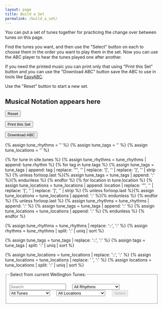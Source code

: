 ```yaml
---
layout: page
title: Build a Set
permalink: /build_a_set/
---
```

You can put a set of tunes together for practicing the change over between tunes
on this page.

Find the tunes you want, and then use the "Select" button on each to choose them
in the order you want to play them in the set. Now you can use the ABC player to
hear the tunes played one after another.

If you need the printed music you can print only that using "Print this Set"
button and you can use the "Download ABC" button save the ABC to use in tools
like <a href="https://sourceforge.net/projects/easyabc/">EasyABC</a>.

Use the "Reset" button to start a new set.

<!-- Draw the dots -->
<div class="output">
	<div id="paper0" class="paper" ><h2>Musical Notation appears here</h2></div>
</div>

<!-- Area to store ABC -->
<textarea id="ABCraw" style="display:none;"></textarea>

<!-- Area to store unrolled ABC -->
<textarea id="ABCprocessed" style="display:none;"></textarea>

<!-- Area to store filename for download -->
<textarea id="filename" style="display:none;"></textarea>

<!-- Controls for ABC player -->
<div id="ABCplayer" class="abcplayer_tunepage"></div>

<!-- Allow the user to save their ABC-->
<form>
<p>
<span title="Clear the music notation to start a new set">
    <input value='Reset' type='button' class="loopButton" onclick='Reset()' />
</span>
</p>
<p>
<span title="When you're happy with your selection you can print your set using this button.
Please think of the trees!">
   <input class="button" type="button" class="loopButton" onclick="printDiv('paper0')" value="Print this Set" />
</span>
</p>
<p>
<span title="Download the ABC you've entered. Don't lose your work!">      
	 <input value='Download ABC' type='button' class="loopButton" onclick='downloadFile(document.getElementById("filename").value, document.getElementById("ABCraw").value)' />
</span>
</p>
</form>

<div id="audioPlayer"></div>

{% assign tune_rhythms = '' %}
{% assign tune_tags = '' %}
{% assign tune_locations = '' %}

{% for tune in site.tunes %}
    {% assign tune_rhythms = tune_rhythms | append: tune.rhythm %}
    {% for tag in tune.tags %}
        {% assign tune_tags = tune_tags | append: tag | replace: '"', '' | replace: '[', '' | replace: ']', '' | strip %}
        {% unless forloop.last %}{% assign tune_tags = tune_tags | append: ':' %}{% endunless %}
    {% endfor %}
    {% for location in tune.location %}
        {% assign tune_locations = tune_locations | append: location | replace: '"', '' | replace: '[', '' | replace: ']', '' | strip %}
        {% unless forloop.last %}{% assign tune_locations = tune_locations | append: ':' %}{% endunless %}
    {% endfor %}
    {% unless forloop.last %}
        {% assign tune_rhythms = tune_rhythms | append: ':' %}
        {% assign tune_tags = tune_tags | append: ':' %}
        {% assign tune_locations = tune_locations | append: ':' %}
    {% endunless %}
{% endfor %}

{% assign tune_rhythms = tune_rhythms | replace: '::', ':' %}
{% assign rhythms = tune_rhythms | split: ':' | uniq | sort %}

{% assign tune_tags = tune_tags | replace: '::', ':' %}
{% assign tags = tune_tags | split: ':' | uniq | sort %}

{% assign tune_locations = tune_locations | replace: '::', ':' %}
{% assign tune_locations = tune_locations | replace: ' ', ':' %}
{% assign locations = tune_locations | split: ':' | uniq | sort %}

<div id="search_controls">
<fieldset>
    <legend>Select from current Wellington Tunes:</legend>    
    <form id="wellington" method="get">
        <br />
        <span title="Filter the Tunes Archive for tunes by title or by type such as 'reel', 'jig', 'polka'. You can also look for 'tags' such as 'Slow Session, 'Beginner'">        
		<input type="text" id="title-box" name="title" placeholder='Search'
            value='' onkeydown="enable_button()">
        &emsp;
        <select id="rhythm-box" name="rhythm"  onChange="enable_button()">
            <option value="">All Rhythms</option>
            {% for rhythm in rhythms %}
            {% if rhythm != '' %}
            <option value="{{ rhythm }}">{{ rhythm | capitalize }}</option>
            {% endif %}
            {% endfor %}
        </select>
        &emsp;
        <select id="tags-box" name="tags" onChange="enable_button()">
            <option value="">All Tunes</option>
            {% for tag in tags %}
            {% if tag != '' %}
            <option value="{{ tag }}">{{ tag | capitalize }}</option>
            {% endif %}
            {% endfor %}
        </select>
        &emsp;
        <select id="location-box" name="location" onChange="enable_button()">
            <option value="">All Locations</option>
            {% for location in locations %}
            {% if location != '' %}
            <option value="{{ location }}">{{ location | capitalize }}</option>
            {% endif %}
            {% endfor %}
        </select>
        </span>    
        &emsp;
        <span title="Run the filter with the default settings to see the whole list">
        <input class="filterButton filterDisabled" id="submit_button" type="submit" name="submit" value="Select" disabled>
        </span>      
    </form>
    <p></p>
    <div id="tunes-count"></div>
</fieldset>
</div>

<br />
<div id="tunes-table"></div>
<div id="abc-textareas"></div>

<script>
    window.store = {
      {% assign tuneID = 3000 %}
      {% assign tunes =  site.tunes | sort: 'title' %}
      {% for tune in tunes %}
          {% assign tuneID = tuneID | plus: 1 %}
          "{{ tuneID }}": {
              "title": "{{ tune.title | xml_escape }}",
              "tuneID": "{{ tuneID }}",
              "key": "{{ tune.key | xml_escape }}",
              "mode": "{{ tune.mode | xml_escape }}",
              "rhythm": "{{ tune.rhythm | xml_escape }}",
              "location": "{{ tune.location | xml_escape }}",
              "tags": "{{ tune.tags | array_to_sentence_string }}",
              "url": "{{ tune.url | xml_escape }}",
              "mp3": "",
              "abc": {{ tune.abc | jsonify }}
          }{% unless forloop.last %},{% endunless %}
      {% endfor %}
    };
</script>

<script type="text/javascript" src="{{ site.mp3_host }}/js/abcjs_editor_3.0-min.js"></script>
<script type="text/javascript" src="{{ site.js_host }}/js/lunr.min.js"></script>
<script type="text/javascript" src="/js/build_table_abc.js"></script>
<script type="text/javascript" src="{{ site.mp3_host }}/js/webpage_tools.js"></script>

<script>
    function enable_button() {
        submit_button.disabled = false;
        submit_button.style.opacity=1.0;
        submit_button.style.cursor='pointer';
    }

    function appendABC(abcSource) {
        var regex = new RegExp('X:.*\n');

        document.getElementById('ABCraw').innerHTML += abcSource + "\n";
        abcSource = abcSource.replace(regex, '');
        document.getElementById('ABCprocessed').innerHTML += preProcessABC(abcSource) + "\n";
        document.getElementById("filename").innerHTML = slugify(getABCtitle(ABCraw.value)) + '.abc';

        abc_editor = new window.ABCJS.Editor("ABCraw", { paper_id: "paper0", midi_id:"midi", warnings_id:"warnings", indicate_changed: "true" });
    }

    function Reset() {
        var scrollLeft = window.pageXOffset || (document.documentElement || document.body.parentNode || document.body).scrollLeft;
        var scrollTop  = window.pageYOffset || (document.documentElement || document.body.parentNode || document.body).scrollTop;
        var musicHeight=document.getElementById("paper0").offsetHeight;

        document.getElementById('ABCraw').innerHTML = '';
        document.getElementById('ABCprocessed').innerHTML = 'X: 1';
        document.getElementById("filename").innerHTML = '';

        document.getElementById("paper0").innerHTML = '<h2>Musical Notation appears here</h2>';
		/* Hack - original height of window - can't probe until it's rendered (not worth a global variable) */
   		document.getElementById("paper0").style.height = "50px";  
        setTimeout(function() {
            document.getElementById("paper0").style.height =
				(document.getElementById("paper0").scrollHeight)+"px";
			}, 1);
		window.scrollTo(scrollLeft, scrollTop-musicHeight+document.getElementById("paper0").offsetHeight);
	}

	function printDiv(divName) {
        var printContents = document.getElementById(divName).innerHTML;
        var originalContents = document.body.innerHTML;

        document.body.innerHTML = printContents;
        window.print();
        document.body.innerHTML = originalContents;
   }
</script>

<script>
$(document).ready(function() {
    $.tablesorter.defaults.sortList = [[0,0]];

    $("#search-results").tablesorter({headers: { 3:{sorter: false}}});  

    ABCplayer.innerHTML = createABCplayer('processed');
});
</script>
